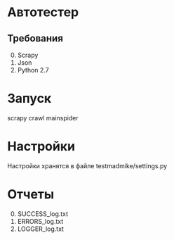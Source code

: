 Автотестер
=
Требования
-
0. Scrapy
0. Json
0. Python 2.7

Запуск
=
scrapy crawl mainspider

Настройки
=
Настройки хранятся в файле testmadmike/settings.py

Отчеты
=
0. SUCCESS_log.txt
0. ERRORS_log.txt
0. LOGGER_log.txt
